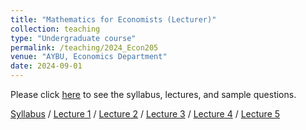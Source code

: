 ```yaml
---
title: "Mathematics for Economists (Lecturer)"
collection: teaching
type: "Undergraduate course"
permalink: /teaching/2024_Econ205
venue: "AYBU, Economics Department"
date: 2024-09-01
---
```

Please click [here](https://makyuzmert.github.io/teaching/2024_Econ205) to see the syllabus, lectures, and sample questions.  

[Syllabus](/files/ECON205/ECON205_syllabus.pdf) / [Lecture 1](/files/ECON205/Math_for_Econ_L1.pdf) / [Lecture 2](/files/ECON205/Math_for_Econ_L2.pdf) / [Lecture 3](/files/ECON205/Math_for_Econ_L3.pdf) / [Lecture 4](/files/ECON205/Math_for_Econ_L4.pdf) / [Lecture 5](/files/ECON205/Math_for_Econ_L5.pdf)
